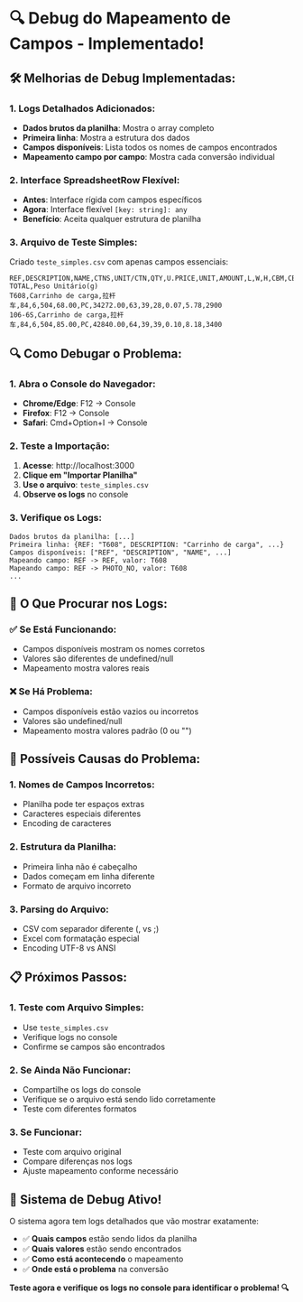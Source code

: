 # 🔍 Debug do Mapeamento de Campos - Implementado!

## 🛠️ Melhorias de Debug Implementadas:

### **1. Logs Detalhados Adicionados:**
- **Dados brutos da planilha**: Mostra o array completo
- **Primeira linha**: Mostra a estrutura dos dados
- **Campos disponíveis**: Lista todos os nomes de campos encontrados
- **Mapeamento campo por campo**: Mostra cada conversão individual

### **2. Interface SpreadsheetRow Flexível:**
- **Antes**: Interface rígida com campos específicos
- **Agora**: Interface flexível `[key: string]: any`
- **Benefício**: Aceita qualquer estrutura de planilha

### **3. Arquivo de Teste Simples:**
Criado `teste_simples.csv` com apenas campos essenciais:
```csv
REF,DESCRIPTION,NAME,CTNS,UNIT/CTN,QTY,U.PRICE,UNIT,AMOUNT,L,W,H,CBM,CBM TOTAL,Peso Unitário(g)
T608,Carrinho de carga,拉杆车,84,6,504,68.00,PC,34272.00,63,39,28,0.07,5.78,2900
106-6S,Carrinho de carga,拉杆车,84,6,504,85.00,PC,42840.00,64,39,39,0.10,8.18,3400
```

## 🔍 Como Debugar o Problema:

### **1. Abra o Console do Navegador:**
- **Chrome/Edge**: F12 → Console
- **Firefox**: F12 → Console
- **Safari**: Cmd+Option+I → Console

### **2. Teste a Importação:**
1. **Acesse**: http://localhost:3000
2. **Clique em "Importar Planilha"**
3. **Use o arquivo**: `teste_simples.csv`
4. **Observe os logs** no console

### **3. Verifique os Logs:**
```
Dados brutos da planilha: [...]
Primeira linha: {REF: "T608", DESCRIPTION: "Carrinho de carga", ...}
Campos disponíveis: ["REF", "DESCRIPTION", "NAME", ...]
Mapeando campo: REF -> REF, valor: T608
Mapeando campo: REF -> PHOTO_NO, valor: T608
...
```

## 🎯 O Que Procurar nos Logs:

### **✅ Se Está Funcionando:**
- Campos disponíveis mostram os nomes corretos
- Valores são diferentes de undefined/null
- Mapeamento mostra valores reais

### **❌ Se Há Problema:**
- Campos disponíveis estão vazios ou incorretos
- Valores são undefined/null
- Mapeamento mostra valores padrão (0 ou "")

## 🔧 Possíveis Causas do Problema:

### **1. Nomes de Campos Incorretos:**
- Planilha pode ter espaços extras
- Caracteres especiais diferentes
- Encoding de caracteres

### **2. Estrutura da Planilha:**
- Primeira linha não é cabeçalho
- Dados começam em linha diferente
- Formato de arquivo incorreto

### **3. Parsing do Arquivo:**
- CSV com separador diferente (, vs ;)
- Excel com formatação especial
- Encoding UTF-8 vs ANSI

## 📋 Próximos Passos:

### **1. Teste com Arquivo Simples:**
- Use `teste_simples.csv`
- Verifique logs no console
- Confirme se campos são encontrados

### **2. Se Ainda Não Funcionar:**
- Compartilhe os logs do console
- Verifique se o arquivo está sendo lido corretamente
- Teste com diferentes formatos

### **3. Se Funcionar:**
- Teste com arquivo original
- Compare diferenças nos logs
- Ajuste mapeamento conforme necessário

## 🚀 Sistema de Debug Ativo!

O sistema agora tem logs detalhados que vão mostrar exatamente:
- ✅ **Quais campos** estão sendo lidos da planilha
- ✅ **Quais valores** estão sendo encontrados
- ✅ **Como está acontecendo** o mapeamento
- ✅ **Onde está o problema** na conversão

**Teste agora e verifique os logs no console para identificar o problema! 🔍**








